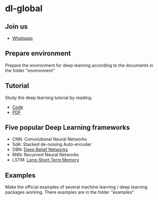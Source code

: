 # dl-global
## Join us
- [Whatsapp](https://chat.whatsapp.com/6nbTARfHIbN7oLhG6J5WZW)

## Prepare environment
Prepare the environment for deep learning according to the documents in the folder "environment"
## Tutorial
Study the deep learning tutorial by reading:
- [Code](https://github.com/ykaitao/dl-global/tree/master/examples/Theano)
- [PDF](https://github.com/ykaitao/dl-global/blob/master/Deep%20learning%20tutorials.pdf)
## Five popular Deep Learning frameworks
- CNN: Convolutional Neural Networks
- SdA: Stacked de-noising Auto-encoder
- DBN: [Deep Belief Networks](http://blog.csdn.net/itplus/article/details/19168989) 
- RNN: Recurrent Neural Networks
- LSTM: [Long-Short Term Memory](http://colah.github.io/posts/2015-08-Understanding-LSTMs/)
## Examples
Make the official examples of several machine learning / deep learning packages working. There examples are in the folder "examples"
